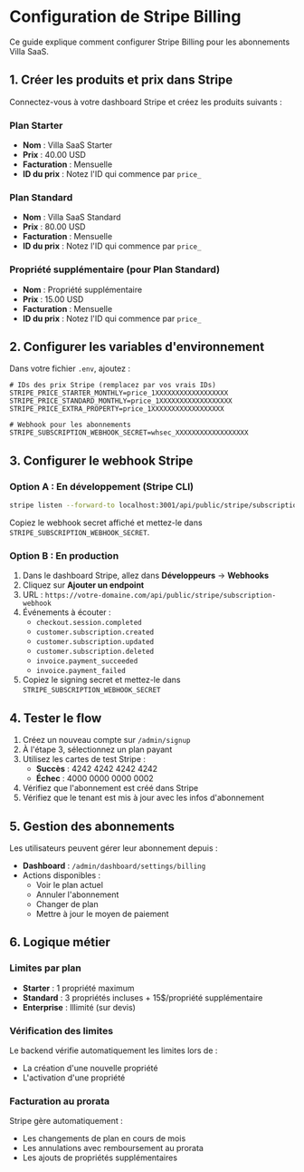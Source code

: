 # Configuration de Stripe Billing

Ce guide explique comment configurer Stripe Billing pour les abonnements Villa SaaS.

## 1. Créer les produits et prix dans Stripe

Connectez-vous à votre dashboard Stripe et créez les produits suivants :

### Plan Starter
- **Nom** : Villa SaaS Starter
- **Prix** : 40.00 USD
- **Facturation** : Mensuelle
- **ID du prix** : Notez l'ID qui commence par `price_`

### Plan Standard
- **Nom** : Villa SaaS Standard
- **Prix** : 80.00 USD
- **Facturation** : Mensuelle
- **ID du prix** : Notez l'ID qui commence par `price_`

### Propriété supplémentaire (pour Plan Standard)
- **Nom** : Propriété supplémentaire
- **Prix** : 15.00 USD
- **Facturation** : Mensuelle
- **ID du prix** : Notez l'ID qui commence par `price_`

## 2. Configurer les variables d'environnement

Dans votre fichier `.env`, ajoutez :

```env
# IDs des prix Stripe (remplacez par vos vrais IDs)
STRIPE_PRICE_STARTER_MONTHLY=price_1XXXXXXXXXXXXXXXXXX
STRIPE_PRICE_STANDARD_MONTHLY=price_1XXXXXXXXXXXXXXXXXX
STRIPE_PRICE_EXTRA_PROPERTY=price_1XXXXXXXXXXXXXXXXXX

# Webhook pour les abonnements
STRIPE_SUBSCRIPTION_WEBHOOK_SECRET=whsec_XXXXXXXXXXXXXXXXXX
```

## 3. Configurer le webhook Stripe

### Option A : En développement (Stripe CLI)

```bash
stripe listen --forward-to localhost:3001/api/public/stripe/subscription-webhook
```

Copiez le webhook secret affiché et mettez-le dans `STRIPE_SUBSCRIPTION_WEBHOOK_SECRET`.

### Option B : En production

1. Dans le dashboard Stripe, allez dans **Développeurs** → **Webhooks**
2. Cliquez sur **Ajouter un endpoint**
3. URL : `https://votre-domaine.com/api/public/stripe/subscription-webhook`
4. Événements à écouter :
   - `checkout.session.completed`
   - `customer.subscription.created`
   - `customer.subscription.updated`
   - `customer.subscription.deleted`
   - `invoice.payment_succeeded`
   - `invoice.payment_failed`
5. Copiez le signing secret et mettez-le dans `STRIPE_SUBSCRIPTION_WEBHOOK_SECRET`

## 4. Tester le flow

1. Créez un nouveau compte sur `/admin/signup`
2. À l'étape 3, sélectionnez un plan payant
3. Utilisez les cartes de test Stripe :
   - **Succès** : 4242 4242 4242 4242
   - **Échec** : 4000 0000 0000 0002
4. Vérifiez que l'abonnement est créé dans Stripe
5. Vérifiez que le tenant est mis à jour avec les infos d'abonnement

## 5. Gestion des abonnements

Les utilisateurs peuvent gérer leur abonnement depuis :
- **Dashboard** : `/admin/dashboard/settings/billing`
- Actions disponibles :
  - Voir le plan actuel
  - Annuler l'abonnement
  - Changer de plan
  - Mettre à jour le moyen de paiement

## 6. Logique métier

### Limites par plan

- **Starter** : 1 propriété maximum
- **Standard** : 3 propriétés incluses + 15$/propriété supplémentaire
- **Enterprise** : Illimité (sur devis)

### Vérification des limites

Le backend vérifie automatiquement les limites lors de :
- La création d'une nouvelle propriété
- L'activation d'une propriété

### Facturation au prorata

Stripe gère automatiquement :
- Les changements de plan en cours de mois
- Les annulations avec remboursement au prorata
- Les ajouts de propriétés supplémentaires